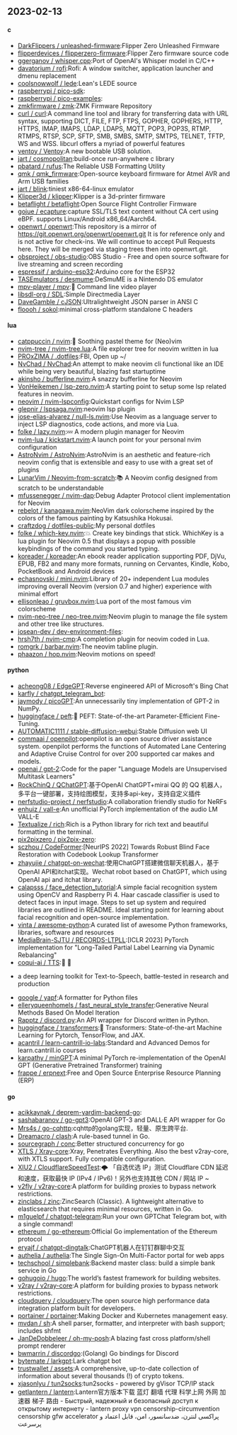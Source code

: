 ## 2023-02-13

#### c
* [DarkFlippers / unleashed-firmware](https://github.com/DarkFlippers/unleashed-firmware):Flipper Zero Unleashed Firmware
* [flipperdevices / flipperzero-firmware](https://github.com/flipperdevices/flipperzero-firmware):Flipper Zero firmware source code
* [ggerganov / whisper.cpp](https://github.com/ggerganov/whisper.cpp):Port of OpenAI's Whisper model in C/C++
* [davatorium / rofi](https://github.com/davatorium/rofi):Rofi: A window switcher, application launcher and dmenu replacement
* [coolsnowwolf / lede](https://github.com/coolsnowwolf/lede):Lean's LEDE source
* [raspberrypi / pico-sdk](https://github.com/raspberrypi/pico-sdk):
* [raspberrypi / pico-examples](https://github.com/raspberrypi/pico-examples):
* [zmkfirmware / zmk](https://github.com/zmkfirmware/zmk):ZMK Firmware Repository
* [curl / curl](https://github.com/curl/curl):A command line tool and library for transferring data with URL syntax, supporting DICT, FILE, FTP, FTPS, GOPHER, GOPHERS, HTTP, HTTPS, IMAP, IMAPS, LDAP, LDAPS, MQTT, POP3, POP3S, RTMP, RTMPS, RTSP, SCP, SFTP, SMB, SMBS, SMTP, SMTPS, TELNET, TFTP, WS and WSS. libcurl offers a myriad of powerful features
* [ventoy / Ventoy](https://github.com/ventoy/Ventoy):A new bootable USB solution.
* [jart / cosmopolitan](https://github.com/jart/cosmopolitan):build-once run-anywhere c library
* [pbatard / rufus](https://github.com/pbatard/rufus):The Reliable USB Formatting Utility
* [qmk / qmk_firmware](https://github.com/qmk/qmk_firmware):Open-source keyboard firmware for Atmel AVR and Arm USB families
* [jart / blink](https://github.com/jart/blink):tiniest x86-64-linux emulator
* [Klipper3d / klipper](https://github.com/Klipper3d/klipper):Klipper is a 3d-printer firmware
* [betaflight / betaflight](https://github.com/betaflight/betaflight):Open Source Flight Controller Firmware
* [gojue / ecapture](https://github.com/gojue/ecapture):capture SSL/TLS text content without CA cert using eBPF. supports Linux/Android x86_64/Aarch64.
* [openwrt / openwrt](https://github.com/openwrt/openwrt):This repository is a mirror of https://git.openwrt.org/openwrt/openwrt.git It is for reference only and is not active for check-ins. We will continue to accept Pull Requests here. They will be merged via staging trees then into openwrt.git.
* [obsproject / obs-studio](https://github.com/obsproject/obs-studio):OBS Studio - Free and open source software for live streaming and screen recording
* [espressif / arduino-esp32](https://github.com/espressif/arduino-esp32):Arduino core for the ESP32
* [TASEmulators / desmume](https://github.com/TASEmulators/desmume):DeSmuME is a Nintendo DS emulator
* [mpv-player / mpv](https://github.com/mpv-player/mpv):🎥
Command line video player
* [libsdl-org / SDL](https://github.com/libsdl-org/SDL):Simple Directmedia Layer
* [DaveGamble / cJSON](https://github.com/DaveGamble/cJSON):Ultralightweight JSON parser in ANSI C
* [floooh / sokol](https://github.com/floooh/sokol):minimal cross-platform standalone C headers

#### lua
* [catppuccin / nvim](https://github.com/catppuccin/nvim):🍨
Soothing pastel theme for (Neo)vim
* [nvim-tree / nvim-tree.lua](https://github.com/nvim-tree/nvim-tree.lua):A file explorer tree for neovim written in lua
* [PROxZIMA / .dotfiles](https://github.com/PROxZIMA/.dotfiles):FBI, Open up ~/
* [NvChad / NvChad](https://github.com/NvChad/NvChad):An attempt to make neovim cli functional like an IDE while being very beautiful, blazing fast startuptime
* [akinsho / bufferline.nvim](https://github.com/akinsho/bufferline.nvim):A snazzy bufferline for Neovim
* [VonHeikemen / lsp-zero.nvim](https://github.com/VonHeikemen/lsp-zero.nvim):A starting point to setup some lsp related features in neovim.
* [neovim / nvim-lspconfig](https://github.com/neovim/nvim-lspconfig):Quickstart configs for Nvim LSP
* [glepnir / lspsaga.nvim](https://github.com/glepnir/lspsaga.nvim):neovim lsp plugin
* [jose-elias-alvarez / null-ls.nvim](https://github.com/jose-elias-alvarez/null-ls.nvim):Use Neovim as a language server to inject LSP diagnostics, code actions, and more via Lua.
* [folke / lazy.nvim](https://github.com/folke/lazy.nvim):💤
A modern plugin manager for Neovim
* [nvim-lua / kickstart.nvim](https://github.com/nvim-lua/kickstart.nvim):A launch point for your personal nvim configuration
* [AstroNvim / AstroNvim](https://github.com/AstroNvim/AstroNvim):AstroNvim is an aesthetic and feature-rich neovim config that is extensible and easy to use with a great set of plugins
* [LunarVim / Neovim-from-scratch](https://github.com/LunarVim/Neovim-from-scratch):📚
A Neovim config designed from scratch to be understandable
* [mfussenegger / nvim-dap](https://github.com/mfussenegger/nvim-dap):Debug Adapter Protocol client implementation for Neovim
* [rebelot / kanagawa.nvim](https://github.com/rebelot/kanagawa.nvim):NeoVim dark colorscheme inspired by the colors of the famous painting by Katsushika Hokusai.
* [craftzdog / dotfiles-public](https://github.com/craftzdog/dotfiles-public):My personal dotfiles
* [folke / which-key.nvim](https://github.com/folke/which-key.nvim):💥
Create key bindings that stick. WhichKey is a lua plugin for Neovim 0.5 that displays a popup with possible keybindings of the command you started typing.
* [koreader / koreader](https://github.com/koreader/koreader):An ebook reader application supporting PDF, DjVu, EPUB, FB2 and many more formats, running on Cervantes, Kindle, Kobo, PocketBook and Android devices
* [echasnovski / mini.nvim](https://github.com/echasnovski/mini.nvim):Library of 20+ independent Lua modules improving overall Neovim (version 0.7 and higher) experience with minimal effort
* [ellisonleao / gruvbox.nvim](https://github.com/ellisonleao/gruvbox.nvim):Lua port of the most famous vim colorscheme
* [nvim-neo-tree / neo-tree.nvim](https://github.com/nvim-neo-tree/neo-tree.nvim):Neovim plugin to manage the file system and other tree like structures.
* [josean-dev / dev-environment-files](https://github.com/josean-dev/dev-environment-files):
* [hrsh7th / nvim-cmp](https://github.com/hrsh7th/nvim-cmp):A completion plugin for neovim coded in Lua.
* [romgrk / barbar.nvim](https://github.com/romgrk/barbar.nvim):The neovim tabline plugin.
* [phaazon / hop.nvim](https://github.com/phaazon/hop.nvim):Neovim motions on speed!

#### python
* [acheong08 / EdgeGPT](https://github.com/acheong08/EdgeGPT):Reverse engineered API of Microsoft's Bing Chat
* [karfly / chatgpt_telegram_bot](https://github.com/karfly/chatgpt_telegram_bot):
* [jaymody / picoGPT](https://github.com/jaymody/picoGPT):An unnecessarily tiny implementation of GPT-2 in NumPy.
* [huggingface / peft](https://github.com/huggingface/peft):🤗
PEFT: State-of-the-art Parameter-Efficient Fine-Tuning.
* [AUTOMATIC1111 / stable-diffusion-webui](https://github.com/AUTOMATIC1111/stable-diffusion-webui):Stable Diffusion web UI
* [commaai / openpilot](https://github.com/commaai/openpilot):openpilot is an open source driver assistance system. openpilot performs the functions of Automated Lane Centering and Adaptive Cruise Control for over 200 supported car makes and models.
* [openai / gpt-2](https://github.com/openai/gpt-2):Code for the paper "Language Models are Unsupervised Multitask Learners"
* [RockChinQ / QChatGPT](https://github.com/RockChinQ/QChatGPT):基于OpenAI ChatGPT+mirai QQ 的 QQ 机器人，多平台一键部署，支持绘图模型，支持多api-key，支持自定义插件
* [nerfstudio-project / nerfstudio](https://github.com/nerfstudio-project/nerfstudio):A collaboration friendly studio for NeRFs
* [enhuiz / vall-e](https://github.com/enhuiz/vall-e):An unofficial PyTorch implementation of the audio LM VALL-E
* [Textualize / rich](https://github.com/Textualize/rich):Rich is a Python library for rich text and beautiful formatting in the terminal.
* [pix2pixzero / pix2pix-zero](https://github.com/pix2pixzero/pix2pix-zero):
* [sczhou / CodeFormer](https://github.com/sczhou/CodeFormer):[NeurIPS 2022] Towards Robust Blind Face Restoration with Codebook Lookup Transformer
* [zhayujie / chatgpt-on-wechat](https://github.com/zhayujie/chatgpt-on-wechat):使用ChatGPT搭建微信聊天机器人，基于OpenAI API和itchat实现。Wechat robot based on ChatGPT, which using OpenAI api and itchat library.
* [calapsss / face_detection_tutorial](https://github.com/calapsss/face_detection_tutorial):A simple facial recognition system using OpenCV and Raspberry Pi 4. Haar cascade classifier is used to detect faces in input image. Steps to set up system and required libraries are outlined in README. Ideal starting point for learning about facial recognition and open-source implementation.
* [vinta / awesome-python](https://github.com/vinta/awesome-python):A curated list of awesome Python frameworks, libraries, software and resources
* [MediaBrain-SJTU / RECORDS-LTPLL](https://github.com/MediaBrain-SJTU/RECORDS-LTPLL):[ICLR 2023] PyTorch implementation for "Long-Tailed Partial Label Learning via Dynamic Rebalancing"
* [coqui-ai / TTS](https://github.com/coqui-ai/TTS):🐸
💬
- a deep learning toolkit for Text-to-Speech, battle-tested in research and production
* [google / yapf](https://github.com/google/yapf):A formatter for Python files
* [elleryqueenhomels / fast_neural_style_transfer](https://github.com/elleryqueenhomels/fast_neural_style_transfer):Generative Neural Methods Based On Model Iteration
* [Rapptz / discord.py](https://github.com/Rapptz/discord.py):An API wrapper for Discord written in Python.
* [huggingface / transformers](https://github.com/huggingface/transformers):🤗
Transformers: State-of-the-art Machine Learning for Pytorch, TensorFlow, and JAX.
* [acantril / learn-cantrill-io-labs](https://github.com/acantril/learn-cantrill-io-labs):Standard and Advanced Demos for learn.cantrill.io courses
* [karpathy / minGPT](https://github.com/karpathy/minGPT):A minimal PyTorch re-implementation of the OpenAI GPT (Generative Pretrained Transformer) training
* [frappe / erpnext](https://github.com/frappe/erpnext):Free and Open Source Enterprise Resource Planning (ERP)

#### go
* [acikkaynak / deprem-yardim-backend-go](https://github.com/acikkaynak/deprem-yardim-backend-go):
* [sashabaranov / go-gpt3](https://github.com/sashabaranov/go-gpt3):OpenAI GPT-3 and DALL·E API wrapper for Go
* [Mrs4s / go-cqhttp](https://github.com/Mrs4s/go-cqhttp):cqhttp的golang实现，轻量、原生跨平台.
* [Dreamacro / clash](https://github.com/Dreamacro/clash):A rule-based tunnel in Go.
* [sourcegraph / conc](https://github.com/sourcegraph/conc):Better structured concurrency for go
* [XTLS / Xray-core](https://github.com/XTLS/Xray-core):Xray, Penetrates Everything. Also the best v2ray-core, with XTLS support. Fully compatible configuration.
* [XIU2 / CloudflareSpeedTest](https://github.com/XIU2/CloudflareSpeedTest):🌩
「自选优选 IP」测试 Cloudflare CDN 延迟和速度，获取最快 IP (IPv4 / IPv6)！另外也支持其他 CDN / 网站 IP ~
* [v2fly / v2ray-core](https://github.com/v2fly/v2ray-core):A platform for building proxies to bypass network restrictions.
* [zinclabs / zinc](https://github.com/zinclabs/zinc):ZincSearch (Classic). A lightweight alternative to elasticsearch that requires minimal resources, written in Go.
* [m1guelpf / chatgpt-telegram](https://github.com/m1guelpf/chatgpt-telegram):Run your own GPTChat Telegram bot, with a single command!
* [ethereum / go-ethereum](https://github.com/ethereum/go-ethereum):Official Go implementation of the Ethereum protocol
* [eryajf / chatgpt-dingtalk](https://github.com/eryajf/chatgpt-dingtalk):ChatGPT机器人在钉钉群聊中交互
* [authelia / authelia](https://github.com/authelia/authelia):The Single Sign-On Multi-Factor portal for web apps
* [techschool / simplebank](https://github.com/techschool/simplebank):Backend master class: build a simple bank service in Go
* [gohugoio / hugo](https://github.com/gohugoio/hugo):The world’s fastest framework for building websites.
* [v2ray / v2ray-core](https://github.com/v2ray/v2ray-core):A platform for building proxies to bypass network restrictions.
* [cloudquery / cloudquery](https://github.com/cloudquery/cloudquery):The open source high performance data integration platform built for developers.
* [portainer / portainer](https://github.com/portainer/portainer):Making Docker and Kubernetes management easy.
* [mvdan / sh](https://github.com/mvdan/sh):A shell parser, formatter, and interpreter with bash support; includes shfmt
* [JanDeDobbeleer / oh-my-posh](https://github.com/JanDeDobbeleer/oh-my-posh):A blazing fast cross platform/shell prompt renderer
* [bwmarrin / discordgo](https://github.com/bwmarrin/discordgo):(Golang) Go bindings for Discord
* [bytemate / larkgpt](https://github.com/bytemate/larkgpt):Lark chatgpt bot
* [trustwallet / assets](https://github.com/trustwallet/assets):A comprehensive, up-to-date collection of information about several thousands (!) of crypto tokens.
* [xjasonlyu / tun2socks](https://github.com/xjasonlyu/tun2socks):tun2socks - powered by gVisor TCP/IP stack
* [getlantern / lantern](https://github.com/getlantern/lantern):Lantern官方版本下载 蓝灯 翻墙 代理 科学上网 外网 加速器 梯子 路由 - Быстрый, надежный и безопасный доступ к открытому интернету - lantern proxy vpn censorship-circumvention censorship gfw accelerator پراکسی لنترن، ضدسانسور، امن، قابل اعتماد و پرسرعت
